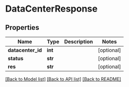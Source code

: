 # DataCenterResponse

## Properties
Name | Type | Description | Notes
------------ | ------------- | ------------- | -------------
**datacenter_id** | **int** |  | [optional] 
**status** | **str** |  | [optional] 
**res** | **str** |  | [optional] 

[[Back to Model list]](../README.md#documentation-for-models) [[Back to API list]](../README.md#documentation-for-api-endpoints) [[Back to README]](../README.md)

